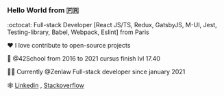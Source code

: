 ### Hello World from 🇫🇷

:octocat: Full-stack Developer [React JS/TS, Redux, GatsbyJS, M-UI, Jest, Testing-library, Babel, Webpack, Eslint] from Paris

❤️ I love contribute to open-source projects

📕 @42School from 2016 to 2021 cursus finish lvl 17.40

🧑‍💻 Currently @Zenlaw Full-stack developer since january 2021

🕸 [Linkedin](https://www.linkedin.com/in/luca-hermann-777a1a140/ "Linkeding Luca Profile") ,  [Stackoverflow](https://stackoverflow.com/users/15305122/backslashhaine "Stackoverflow Luca Profile")
